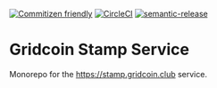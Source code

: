 [![Commitizen friendly](https://img.shields.io/badge/commitizen-friendly-brightgreen.svg)](http://commitizen.github.io/cz-cli/) [![CircleCI](https://circleci.com/gh/gridcat/stamp.gridcoin.club/tree/dev.svg?style=svg)](https://circleci.com/gh/gridcat/stamp.gridcoin.club/tree/dev) [![semantic-release](https://img.shields.io/badge/%20%20%F0%9F%93%A6%F0%9F%9A%80-semantic--release-e10079.svg)](https://github.com/semantic-release/semantic-release)
# Gridcoin Stamp Service

Monorepo for the https://stamp.gridcoin.club service.
